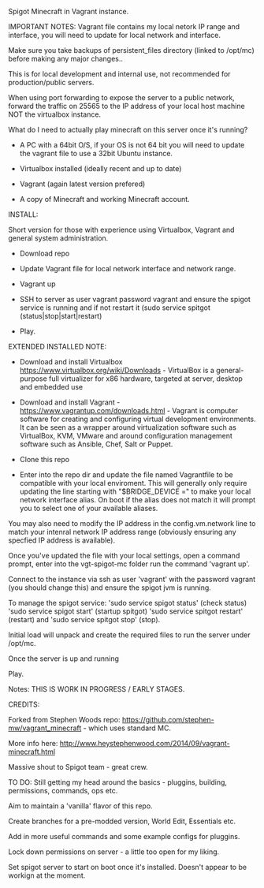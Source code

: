 
Spigot Minecraft in Vagrant instance.

IMPORTANT NOTES:
Vagrant file contains my local netork IP range and interface, you will need to update for local network and interface.

Make sure you take backups of persistent_files directory (linked to /opt/mc) before making any major changes..

This is for local development and internal use, not recommended for production/public servers.

When using port forwarding to expose the server to a public network, forward the traffic on 25565 to the IP address of your local host machine NOT the virtualbox instance.


What do I need to actually play minecraft on this server once it's running?

- A PC with a 64bit O/S, if your OS is not 64 bit you will need to update the vagrant file to use a 32bit Ubuntu instance.

- Virtualbox installed (ideally recent and up to date)

- Vagrant (again latest version prefered) 

- A copy of Minecraft and working Minecraft account.


INSTALL: 

Short version for those with experience using Virtualbox, Vagrant and general system administration.

- Download repo

- Update Vagrant file for local network interface and network range.

- Vagrant up 

- SSH to server as user vagrant password vagrant and ensure the spigot service is running and if not restart it (sudo service spitgot (status|stop|start|restart)

- Play.




EXTENDED INSTALLED NOTE: 

- Download and install Virtualbox  https://www.virtualbox.org/wiki/Downloads - VirtualBox is a general-purpose full virtualizer for x86 hardware, targeted at server, desktop and embedded use
- Download and install Vagrant - https://www.vagrantup.com/downloads.html - Vagrant is computer software for creating and configuring virtual development environments. It can be seen as a wrapper around virtualization software such as VirtualBox, KVM, VMware and around configuration management software such as Ansible, Chef, Salt or Puppet.

- Clone this repo 

- Enter into the repo dir and update the file named Vagrantfile to be compatible with your local enviroment. This will generally only require updating the line starting with "$BRIDGE_DEVICE =" to make your local network interface alias.  On boot if the alias does not match it will prompt you to select one of your available aliases.

You may also need to modify the IP address in the config.vm.network line to match your intenral network IP address range (obviously ensuring any specfied IP address is available).  

Once you've updated the file with your local settings, open a command prompt, enter into the vgt-spigot-mc folder run the command 'vagrant up'.

Connect to the instance via ssh as user 'vagrant' with the password vagrant (you should change this) and ensure the spigot jvm is running.  

To manage the spigot service:  'sudo service spigot status' (check status)  'sudo service spigot start' (startup spitgot)  'sudo service spitgot restart' (restart) and 'sudo service spitgot stop' (stop).

Initial load will unpack and create the required files to run the server under /opt/mc.

Once the server is up and running

Play.



Notes: THIS IS WORK IN PROGRESS / EARLY STAGES.

CREDITS:

Forked from Stephen Woods repo: https://github.com/stephen-mw/vagrant_minecraft - which uses standard MC.

More info here: http://www.heystephenwood.com/2014/09/vagrant-minecraft.html

Massive shout to Spigot team - great crew.


TO DO:
Still getting my head around the basics - pluggins, building, permissions, commands, ops etc.

Aim to maintain a 'vanilla' flavor of this repo.

Create branches for a pre-modded version, World Edit, Essentials etc.

Add in more useful commands and some example configs for pluggins.

Lock down permissions on server - a little too open for my liking.

Set spigot server to start on boot once it's installed.  Doesn't appear to be workign at the moment.
